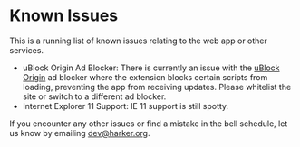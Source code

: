 # Known Issues

This is a running list of known issues relating to the web app or other services.

- uBlock Origin Ad Blocker: There is currently an issue with the [uBlock Origin](https://chrome.google.com/webstore/detail/ublock-origin/cjpalhdlnbpafiamejdnhcphjbkeiagm?hl=en) ad blocker where the extension blocks certain scripts from loading, preventing the app from receiving updates. Please whitelist the site or switch to a different ad blocker.
- Internet Explorer 11 Support: IE 11 support is still spotty.

If you encounter any other issues or find a mistake in the bell schedule, let us know by emailing [dev@harker.org](mailto:dev@harker.org).